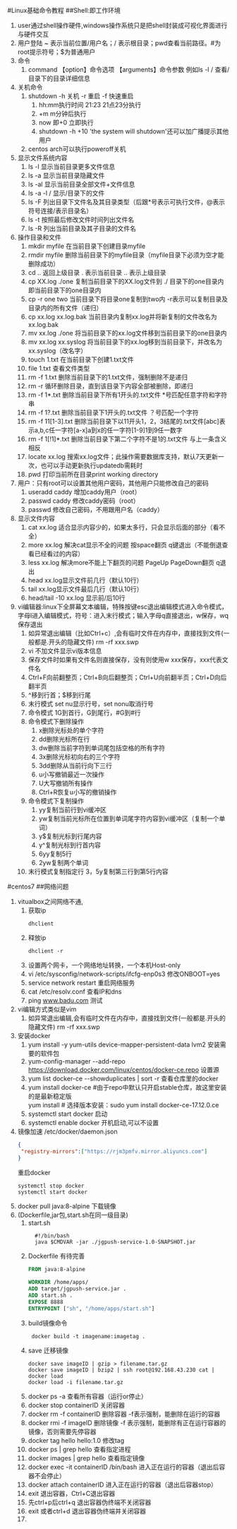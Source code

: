 #Linux基础命令教程
##Shell:即工作环境
1. user通过shell操作硬件,windows操作系统只是把shell封装成可视化界面进行与硬件交互
2. 用户登陆 ~ 表示当前位置/用户名；/ 表示根目录；pwd查看当前路径。#为root提示符号；$为普通用户
2. 命令
    1. command 【option】命令选项 【arguments】命令参数  例如ls -l / 查看/目录下的目录详细信息
3. 关机命令
    1. shutdown -h 关机 -r 重启 -f 快速重启
        1. hh:mm执行时间 21:23 21点23分执行
        2. +m  m分钟后执行
        3. now 即+0 立即执行
        4. shutdown -h +10 'the system will shutdown'还可以加广播提示其他用户
    2. centos arch可以执行poweroff关机
4. 显示文件系统内容
    1. ls -l 显示当前目录更多文件信息
    2. ls -a 显示当前目录隐藏文件
    3. ls -al 显示当前目录全部文件+文件信息
    4. ls -a -l /  显示/目录下的文件
    5. ls -F 列出目录下文件名及其目录类型（后跟*号表示可执行文件，@表示符号连接/表示目录名）
    6. ls -t 按照最后修改文件时间列出文件名
    7. ls -R 列出当前目录及其子目录的文件名
5. 操作目录和文件
    1. mkdir myfile 在当前目录下创建目录myfile
    2. rmdir myfile 删除当前目录下的myfile目录（myfile目录下必须为空才能删除成功）
    3. cd .. 返回上级目录   . 表示当前目录 .. 表示上级目录
    4. cp XX.log ./one 复制当前目录下的XX.log文件到 ./ 目录下的one目录内 即当前目录下的one目录内
    5. cp -r one two 当前目录下将目录one复制到two内 -r表示可以复制目录及目录内的所有文件（递归）
    6. cp xx.log xx.log.bak 当前目录内复制xx.log并将新复制的文件改名为xx.log.bak
    7. mv xx.log ./one 将当前目录下的xx.log文件移到当前目录下的one目录内
    7. mv xx.log xx.syslog 将当前目录下的xx.log移到当前目录下，并改名为xx.syslog（改名字）
    7. touch 1.txt 在当前目录下创建1.txt文件
    7. file 1.txt 查看文件类型
    7. rm -f 1.txt 删除当前目录下的1.txt文件，强制删除不是递归
    7. rm -r 循环删除目录，直到该目录下内容全部被删除，即递归
    7. rm -f 1*.txt 删除当前目录下所有1开头的.txt文件 *号匹配任意字符和字符串
    7. rm -f 1?.txt 删除当前目录下1开头的.txt文件 ？号匹配一个字符
    7. rm -f 11[1-3].txt 删除当前目录下以11开头1，2，3结尾的.txt文件[abc]表示a,b,c任一字符[a-x]a到x的任一字符[1-9]1到9任一数字
    7. rm -f 1[!1]*.txt 删除当前目录下第二个字符不是1的.txt文件 与上一条含义相反
    7. locate xx.log 搜索xx.log文件；此操作需要数据库支持，默认7天更新一次，也可以手动更新执行updatedb需耗时
    7. pwd 打印当前所在目录print working directory
6. 用户：只有root可以设置其他用户密码，其他用户只能修改自己的密码
    1. useradd caddy  增加caddy用户（root）
    2. passwd caddy 修改caddy密码（root）
    1. passwd 修改自己密码，不用跟用户名（caddy）
7. 显示文件内容
    1. cat xx.log 适合显示内容少的，如果太多行，只会显示后面的部分（看不全）
    2. more xx.log 解决cat显示不全的问题   按space翻页 q键退出（不能倒退查看已经看过的内容）
    3. less xx.log 解决more不能上下翻页的问题  PageUp PageDown翻页 q退出
    4. head xx.log显示文件前几行（默认10行）
    5. tail xx.log显示文件最后几行（默认10行）
    6. head/tail -10 xx.log 显示前/后10行
8. vi编辑器:linux下全屏幕文本编辑，特殊按键esc退出编辑模式进入命令模式，字母I进入编辑模式，符号：进入末行模式；输入字母q直接退出，w保存，wq保存退出
    1. 如异常退出编辑（比如Ctrl+c）,会有临时文件在内存中，直接找到文件(一般都是.开头的隐藏文件) rm -rf xxx.swp
    1. vi 不加文件显示vi版本信息
    2. 保存文件时如果有文件名则直接保存，没有则使用w xxx保存，xxx代表文件名
    3. Ctrl+F向前翻整页；Ctrl+B向后翻整页；Ctrl+U向前翻半页；Ctrl+D向后翻半页
    4. ^移到行首；$移到行尾
    5. 末行模式 set nu显示行号，set nonu取消行号
    6. 命令模式 1G到首行，G到尾行，#G到#行
    7. 命令模式下删除操作
        1. x删除光标处的单个字符
        2. dd删除光标所在行
        3. dw删除当前字符到单词尾包括空格的所有字符
        4. 3x删除光标初向右的三个字符
        4. 3dd删除从当前行向下三行
        5. u小写撤销最近一次操作
        5. U大写撤销所有操作
        6. Ctrl+R恢复u小写的撤销操作
    8. 命令模式下复制操作
        1. yy复制当前行到vi缓冲区
        1. yw复制当前光标所在位置到单词尾字符内容到vi缓冲区（复制一个单词）
        1. y$复制光标到行尾内容
        1. y^复制光标到行首内容
        1. 6yy复制5行
        1. 2yw复制两个单词
    9. 末行模式复制指定行 3，5y复制第三行到第5行内容



#centos7
##网络问题
1. vitualbox之间网络不通,
    1. 获取ip
        ```
        dhclient 
    2. 释放ip
        ```
        dhclient -r
    1. 设置两个网卡，一个网络地址转换，一个本机Host-only
    2. vi /etc/sysconfig/network-scripts/ifcfg-enp0s3 修改ONBOOT=yes
    3. service network restart 重启网络服务
    4. cat /etc/resolv.conf 查看IP和dns
    5. ping www.badu.com 测试
2. vi编辑方式类似是vim
    1. 如异常退出编辑,会有临时文件在内存中，直接找到文件(一般都是.开头的隐藏文件) rm -rf xxx.swp
3. 安装docker
    1. yum install -y yum-utils device-mapper-persistent-data lvm2 安装需要的软件包
    2. yum-config-manager --add-repo https://download.docker.com/linux/centos/docker-ce.repo  设置源
    3. yum list docker-ce --showduplicates | sort -r 查看仓库里的docker
    4. yum install docker-ce  #由于repo中默认只开启stable仓库，故这里安装的是最新稳定版\
       yum install <FQPN>  # 选择版本安装：sudo yum install docker-ce-17.12.0.ce
    5. systemctl start docker 启动
    6. systemctl enable docker 开机启动,可以不设置
4. 镜像加速
	/etc/docker/daemon.json
	```json
	{
	 "registry-mirrors":["https://rjm3pmfv.mirror.aliyuncs.com"]
	}
	```
	重启docker
	```linux
	systemctl stop docker
	systemctl start docker	
	```
5. docker pull java:8-alpine 下载镜像
6. (Dockerfile,jar包,start.sh在同一级目录)
   1. start.sh
      ```jshelllanguage
        #!/bin/bash
        java $CMDVAR -jar ./jgpush-service-1.0-SNAPSHOT.jar
      ```
   1. Dockerfile  有待完善
      ```Dockerfile
      FROM java:8-alpine
       
      WORKDIR /home/apps/
      ADD target/jgpush-service.jar .
      ADD start.sh .
      EXPOSE 8888
      ENTRYPOINT ["sh", "/home/apps/start.sh"]
      ```
   2. build镜像命令
      ```
       docker build -t imagename:imagetag .
      ```
   3. save 迁移镜像 
      ```
      docker save imageID | gzip > filename.tar.gz
      docker save imageID | bzip2 | ssh root@192.168.43.230 cat | docker load
      docker load -i filename.tar.gz
      ```
   4. docker ps -a 查看所有容器（运行or停止）
   5. docker stop containerID 关闭容器
   6. docker rm -f containerID 删除容器 -f表示强制，能删除在运行的容器
   7. docker rmi -f imageID 删除镜像 -f 表示强制，能删除有正在运行容器的镜像，否则需要先停容器
   8. docker tag hello hello:1.0 修改tag
   9. docker ps | grep hello 查看指定进程
   1. docker images | grep hello 查看指定镜像
   2. docker exec -it containerID /bin/bash 进入正在运行的容器（退出后容器不会停止）
   3. docker attach containerID 进入正在运行的容器（退出后容器stop）
   4. exit 退出容器，Ctrl+C退出容器
   5. 先ctrl+p后ctrl+q 退出容器伪终端不关闭容器
   6. exit 或者ctrl+d 退出容器伪终端并关闭容器
   7.
    


